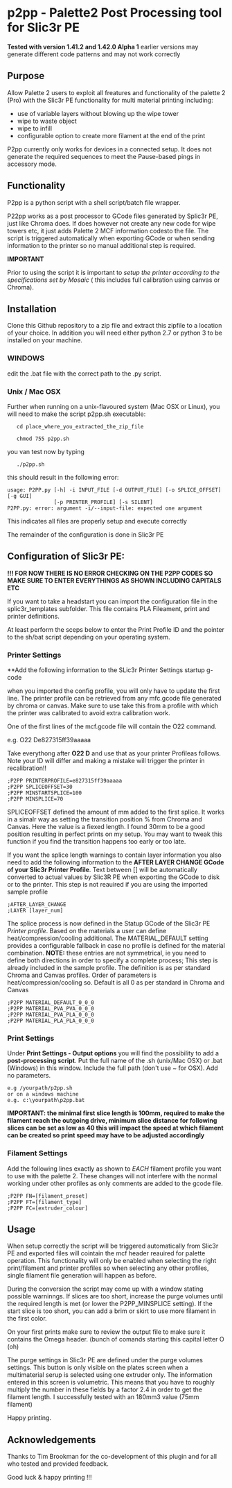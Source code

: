 # p2pp - **Palette2 Post Processing tool for Slic3r PE**


**Tested with version 1.41.2 and 1.42.0 Alpha 1**
earlier versions may generate different code patterns and may not work correctly


## Purpose

Allow Palette 2 users to exploit all freatures and functionality of the palette 2 (Pro) with the Slic3r PE functionality for multi material printing including:

- use of variable layers without blowing up the wipe tower
- wipe to waste object
- wipe to infill
- configurable option to create more filament at the end of the print 

P2pp currently only works for devices in a connected setup.  It does not generate the required sequences to meet the Pause-based pings in accessory mode.

## Functionality

P2pp is a python script with a  shell script/batch file wrapper.

P22pp works as a post processor to GCode files generated by Splic3r PE, just like Chroma does.   If does however not create any new code for wipe towers etc, it just adds Palette 2 MCF information codesto the file.  The script is triggered automatically when exporting GCode or when sending information to the printer so no manual additional step is required.  

**IMPORTANT**

Prior to using the script it is important to *setup the printer according to the specifications set by Mosaic* ( this includes full calibration using canvas or Chroma).

## Installation

Clone this Github repository to a zip file and extract this zipfile to a location of your choice.  In addition you will need either python 2.7 or python 3 to be installed on your machine. 


### WINDOWS 

edit the .bat file with the correct path to the .py script.  


### Unix / Mac OSX

Further when running on a unix-flavoured system (Mac OSX or Linux), you will need to make the script p2pp.sh executable:
 

```
   cd place_where_you_extracted_the_zip_file
   
   chmod 755 p2pp.sh
```


you van test now by typing


```
   ./p2pp.sh
```

this should result in the following error:
```
usage: P2PP.py [-h] -i INPUT_FILE [-d OUTPUT_FILE] [-o SPLICE_OFFSET] [-g GUI]
               [-p PRINTER_PROFILE] [-s SILENT]
P2PP.py: error: argument -i/--input-file: expected one argument
```

This indicates all files are properly setup and execute correctly

The remainder of the configuration is done in Slic3r PE

## Configuration of Slic3r PE:

**!!! FOR NOW THERE IS NO ERROR CHECKING ON THE P2PP CODES SO MAKE SURE TO ENTER EVERYTHINGS AS SHOWN INCLUDING CAPITALS ETC**

If you want to take a headstart you can import the configuration file in the splic3r_templates subfolder.  This file contains PLA Fileament, print and printer definitions.   

At least perform the sceps below to enter the Print Profile ID and the pointer to the sh/bat script depending on your operating system.  

### Printer Settings

**Add the following information to the SLic3r Printer Settings startup g-code

when you imported the config profile, you will only have to update the first line.  The printer profile can be retrieved from any mfc.gcode file generated by chroma or canvas.  Make sure to use take this from a profile with which the printer was calibrated to avoid extra calibration work.

One of the first lines of the mcf.gcode file will contain the O22 command. 

e.g. O22 De827315ff39aaaaa

Take everythong after **O22 D** and use that as your printer Profileas follows.  Note your ID will differ and making a mistake will trigger the printer in recalibration!!
```
;P2PP PRINTERPROFILE=e827315ff39aaaaa
;P2PP SPLICEOFFSET=30
;P2PP MINSTARTSPLICE=100
;P2PP MINSPLICE=70
```
SPLICEOFFSET defined the amount of mm added to the first splice.  It works in a simalr way as setting the transition position % from Chroma and Canvas.  Here the value is a fiexed length.  I found 30mm to be a good position resulting in perfect prints on my setup.   You may want to tweak this function if you find the transition happens too early or too late.

If you want the splice length warnings to contain layer information you also need to add the following information to the **AFTER LAYER CHANGE GCode of your Slic3r Printer Profile**.  Text between [] will be automatically converted to actual values by Slic3R PE when exporting the GCode to disk or to the printer.  This step is not reauired if you are using the imported sample profile

```
;AFTER_LAYER_CHANGE
;LAYER [layer_num]
```

The splice process is now defined in the Statup GCode of the Slic3r  PE *Printer profile*.  Based on the materials a user can define heat/compression/cooling additional.  The MATERIAL_DEFAULT setting provides a configurable fallback in case no profile is defined for the material combination.   **NOTE:**  these entries are not symmetrical, ie you need to define both directions in order to specify a complete process; This step is already included in the sample profile.  The definition is as per standard Chroma and Canvas profiles.  Order of parameters is heat/compression/cooling so.  Default is all 0 as per standard in Chroma and Canvas

```
;P2PP MATERIAL_DEFAULT_0_0_0
;P2PP MATERIAL_PVA_PVA_0_0_0
;P2PP MATERIAL_PVA_PLA_0_0_0
;P2PP MATERIAL_PLA_PLA_0_0_0
```

### Print Settings

Under **Print Settings - Output options** you will find the possibility to add a **post-processing script**.  Put the full name of the .sh (unix/Mac OSX) or .bat  (Windows) in this window.  Include the full path (don't use ~ for OSX).  Add no parameters.

```
e.g /yourpath/p2pp.sh
or on a windows machine
e.g. c:\yourpath\p2pp.bat
```

**IMPORTANT: the minimal first slice length is 100mm, required to make the filament reach the outgoing drive, minimum slice distance for following slices  can be set as low as 40 this will impact the speed at which filament can be created so print speed may have to be adjusted accordingly**


### Filament Settings

Add the following lines exactly as shown to *EACH* filament profile you want to use with the palette 2.
These changes will not interfere with the normal working under other profiles as only comments are added to the gcode file.

```
;P2PP FN=[filament_preset]
;P2PP FT=[filament_type]
;P2PP FC=[extruder_colour]
```


## Usage

When setup correctly the script will be triggered automatically from Slic3r PE and exported files will cointain the mcf header reauired for palette operation.   This functionality will only be enabled when selecting the right print/filament and printer profiles so when selecting any other profiles, single filament file generation will happen as before.

During the conversion the script may come up with a window stating possible warninngs.  If slices are too short, increase the purge volumes until the required length is met (or lower the P2PP_MINSPLICE setting).   If the start slice is too short, you can add a brim or skirt to use more filament in the first color.

On your first prints make sure to review the output file to make sure it contains the Omega header. (bunch of comands starting this capital letter O (oh)

The purge settings in Slic3r PE are defined under the purge volumes settings.  This button is only visible on the plates screen when a multimaterial serup is selected using one extruder only.   The information entered in this screen is volumetric. This means that you have to roughly multiply the number in these fields by a factor 2.4 in order to get the filament length.
I successfully tested with an 180mm3 value (75mm filament)

Happy printing.


## Acknowledgements

Thanks to Tim Brookman for the co-development of this plugin and for all who tested and provided feedback.


Good luck & happy printing !!!



